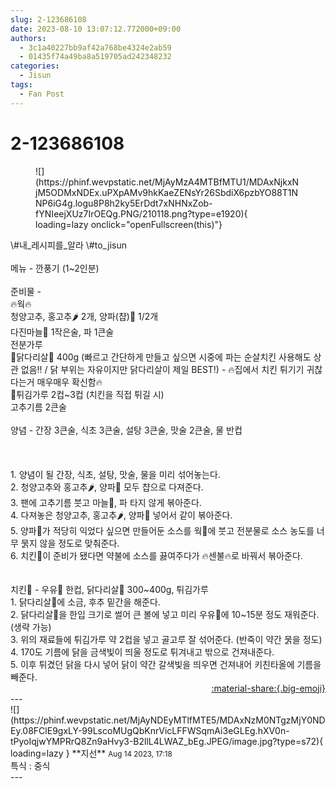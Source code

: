 ```yaml
---
slug: 2-123686108
date: 2023-08-10 13:07:12.772000+09:00
authors:
  - 3c1a40227bb9af42a768be4324e2ab59
  - 01435f74a49ba8a519705ad242348232
categories:
  - Jisun
tags:
  - Fan Post
---
```


# 2-123686108

<div class="post-container" markdown="1">
<div class="content-container md-sidebar__scrollwrap" markdown="1">


<figure markdown="1">
![](https://phinf.wevpstatic.net/MjAyMzA4MTBfMTU1/MDAxNjkxNjM5ODMxNDEx.uPXpAMv9hkKaeZENsYr26SbdiX6pzbYO88T1NNP6iG4g.logu8P8h2ky5ErDdt7xNHNxZob-fYNIeejXUz7IrOEQg.PNG/210118.png?type=e1920){ loading=lazy onclick="openFullscreen(this)"}
</figure>
 \#내_레시피를_알라 \#to_jisun<br> <br>메뉴 - 깐풍기 (1~2인분)<br> <br>준비물 -<br>🔥웍🔥 <br>청양고추, 홍고추🌶️ 2개, 양파(챱)🧅 1/2개<br>다진마늘🧄 1작은술, 파 1큰술<br>전분가루<br>🌟닭다리살🐔 400g (빠르고 간단하게 만들고 싶으면 시중에 파는 순살치킨 사용해도 상관 없음!! / 닭 부위는 자유이지만 닭다리살이 제일 BEST!) - 🔥집에서 치킨 튀기기 귀찮다는거 매우매우 확신함🔥<br>🌟튀김가루 2컵~3컵 (치킨을 직접 튀길 시)<br>고추기름 2큰술<br> <br>양념 - 간장 3큰술, 식초 3큰술, 설탕 3큰술, 맛술 2큰술, 물 반컵<br> <br> <br> <br>1. 양념이 될 간장, 식초, 설탕, 맛술, 물을 미리 섞어놓는다.<br>2. 청양고추와 홍고추🌶, 양파🧅 모두 챱으로 다져준다.<br>3. 팬에 고추기름 붓고 마늘🧄, 파 타지 않게 볶아준다.<br>4. 다져놓은 청양고추, 홍고추🌶, 양파🧅 넣어서 같이 볶아준다.<br>5. 양파🧅가 적당히 익었다 싶으면 만들어둔 소스를 웍🍳에 붓고 전분물로 소스 농도를 너무 묽지 않을 정도로 맞춰준다.<br>6. 치킨🍗이 준비가 됐다면 약불에 소스를 끓여주다가 🔥센불🔥로 바꿔서 볶아준다.<br> <br> <br>치킨🍗 - 우유🥛 한컵, 닭다리살🐔 300~400g, 튀김가루<br>1. 닭다리살🐔에 소금, 후추 밑간을 해준다.<br>2. 닭다리살🐔을 한입 크기로 썰어 큰 볼에 넣고 미리 우유🥛에 10~15분 정도 재워준다. (생략 가능)<br>3. 위의 재료들에 튀김가루 약 2컵을 넣고 골고루 잘 섞어준다. (반죽이 약간 묽을 정도)<br>4. 170도 기름에 닭을 금색빛이 띄울 정도로 튀겨내고 밖으로 건져내준다.<br>5. 이후 튀겼던 닭을 다시 넣어 닭이 약간 갈색빛을 띄우면 건져내어 키친타올에 기름을 빼준다.

</div>
</div>

<div style="text-align: right;" markdown="1">
<a href="https://weverse.io/fromis9/fanpost/2-123686108" style="text-align: right;">:material-share:{.big-emoji}</a>
</div>
---

<div class="comments-container md-sidebar__scrollwrap" markdown="1">
<div class="comment" markdown="1">
<div class='id-container' markdown="1">
![](https://phinf.wevpstatic.net/MjAyNDEyMTlfMTE5/MDAxNzM0NTgzMjY0NDEy.08FClE9gxLY-99LscoMUgQbKnrVicLFFWSqmAi3eGLEg.hXV0n-tPyoIqjwYMPRrQ8Zn9aHvy3-B2llL4LWAZ_bEg.JPEG/image.jpg?type=s72){ loading=lazy }
**<span class="artist">지선</span>** <small>Aug 14 2023, 17:18</small><br>
</div>
<div class='comment-body' markdown="1">
특식 : 중식
</div>
</div>
</div>
---

